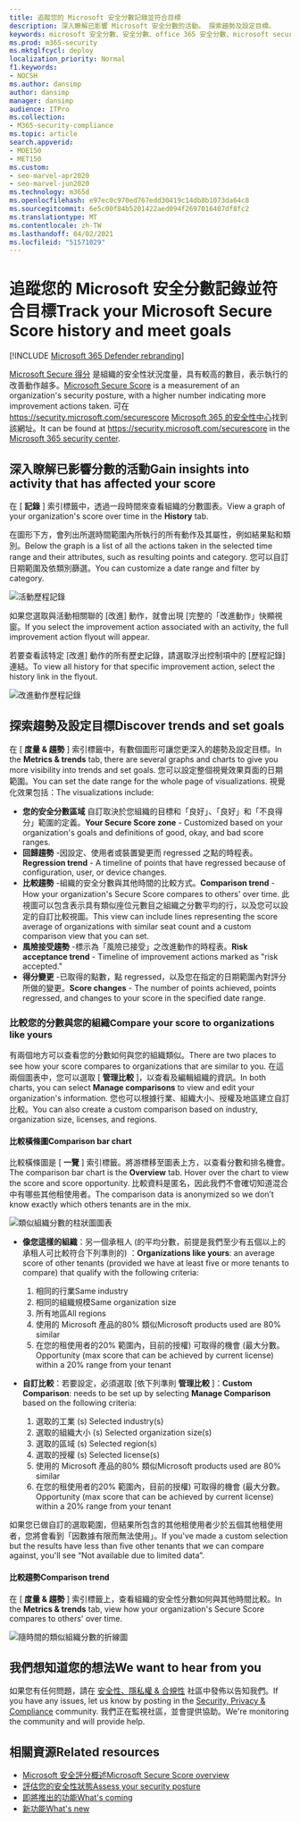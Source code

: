 ```yaml
---
title: 追蹤您的 Microsoft 安全分數記錄並符合目標
description: 深入瞭解已影響 Microsoft 安全分數的活動。 探索趨勢及設定目標。
keywords: microsoft 安全分數、安全分數、office 365 安全分數、microsoft security 得分、microsoft 365 安全性中心、改進動作
ms.prod: m365-security
ms.mktglfcycl: deploy
localization_priority: Normal
f1.keywords:
- NOCSH
ms.author: dansimp
author: dansimp
manager: dansimp
audience: ITPro
ms.collection:
- M365-security-compliance
ms.topic: article
search.appverid:
- MOE150
- MET150
ms.custom:
- seo-marvel-apr2020
- seo-marvel-jun2020
ms.technology: m365d
ms.openlocfilehash: e97ec0c970ed767edd30419c14db8b1073da64c8
ms.sourcegitcommit: 6e5c00f84b5201422aed094f2697016407df8fc2
ms.translationtype: MT
ms.contentlocale: zh-TW
ms.lasthandoff: 04/02/2021
ms.locfileid: "51571029"
---
```

# <a name="track-your-microsoft-secure-score-history-and-meet-goals"></a><span data-ttu-id="36f6a-105">追蹤您的 Microsoft 安全分數記錄並符合目標</span><span class="sxs-lookup"><span data-stu-id="36f6a-105">Track your Microsoft Secure Score history and meet goals</span></span>

[!INCLUDE [Microsoft 365 Defender rebranding](../includes/microsoft-defender.md)]

<span data-ttu-id="36f6a-106">[Microsoft Secure 得分](microsoft-secure-score.md) 是組織的安全性狀況度量，具有較高的數目，表示執行的改善動作越多。</span><span class="sxs-lookup"><span data-stu-id="36f6a-106">[Microsoft Secure Score](microsoft-secure-score.md) is a measurement of an organization's security posture, with a higher number indicating more improvement actions taken.</span></span> <span data-ttu-id="36f6a-107">可在 https://security.microsoft.com/securescore [Microsoft 365 的安全性中心](overview-security-center.md)找到該網址。</span><span class="sxs-lookup"><span data-stu-id="36f6a-107">It can be found at https://security.microsoft.com/securescore in the [Microsoft 365 security center](overview-security-center.md).</span></span>

## <a name="gain-insights-into-activity-that-has-affected-your-score"></a><span data-ttu-id="36f6a-108">深入瞭解已影響分數的活動</span><span class="sxs-lookup"><span data-stu-id="36f6a-108">Gain insights into activity that has affected your score</span></span>

<span data-ttu-id="36f6a-109">在 [ **記錄** ] 索引標籤中，透過一段時間來查看組織的分數圖表。</span><span class="sxs-lookup"><span data-stu-id="36f6a-109">View a graph of your organization's score over time in the **History** tab.</span></span>

<span data-ttu-id="36f6a-110">在圖形下方，會列出所選時間範圍內所執行的所有動作及其屬性，例如結果點和類別。</span><span class="sxs-lookup"><span data-stu-id="36f6a-110">Below the graph is a list of all the actions taken in the selected time range and their attributes, such as resulting points and category.</span></span> <span data-ttu-id="36f6a-111">您可以自訂日期範圍及依類別篩選。</span><span class="sxs-lookup"><span data-stu-id="36f6a-111">You can customize a date range and filter by category.</span></span>

![活動歷程記錄](../../media/secure-score/secure-score-history-activity.png)

<span data-ttu-id="36f6a-113">如果您選取與活動相關聯的 [改進] 動作，就會出現 [完整的「改進動作」快顯視窗。</span><span class="sxs-lookup"><span data-stu-id="36f6a-113">If you select the improvement action associated with an activity, the full improvement action flyout will appear.</span></span>

<span data-ttu-id="36f6a-114">若要查看該特定 [改進] 動作的所有歷史記錄，請選取浮出控制項中的 [歷程記錄] 連結。</span><span class="sxs-lookup"><span data-stu-id="36f6a-114">To view all history for that specific improvement action, select the history link in the flyout.</span></span>

![改進動作歷程記錄](../../media/secure-score/secure-score-history-flyout.png)

## <a name="discover-trends-and-set-goals"></a><span data-ttu-id="36f6a-116">探索趨勢及設定目標</span><span class="sxs-lookup"><span data-stu-id="36f6a-116">Discover trends and set goals</span></span>

<span data-ttu-id="36f6a-117">在 [ **度量 & 趨勢** ] 索引標籤中，有數個圖形可讓您更深入的趨勢及設定目標。</span><span class="sxs-lookup"><span data-stu-id="36f6a-117">In the **Metrics & trends** tab, there are several graphs and charts to give you more visibility into trends and set goals.</span></span> <span data-ttu-id="36f6a-118">您可以設定整個視覺效果頁面的日期範圍。</span><span class="sxs-lookup"><span data-stu-id="36f6a-118">You can set the date range for the whole page of visualizations.</span></span> <span data-ttu-id="36f6a-119">視覺化效果包括：</span><span class="sxs-lookup"><span data-stu-id="36f6a-119">The visualizations include:</span></span>

* <span data-ttu-id="36f6a-120">**您的安全分數區域** 自訂取決於您組織的目標和「良好」、「良好」和「不良得分」範圍的定義。</span><span class="sxs-lookup"><span data-stu-id="36f6a-120">**Your Secure Score zone** - Customized based on your organization's goals and definitions of good, okay, and bad score ranges.</span></span>
* <span data-ttu-id="36f6a-121">**回歸趨勢** -因設定、使用者或裝置變更而 regressed 之點的時程表。</span><span class="sxs-lookup"><span data-stu-id="36f6a-121">**Regression trend** - A timeline of points that have regressed because of configuration, user, or device changes.</span></span>  
* <span data-ttu-id="36f6a-122">**比較趨勢** -組織的安全分數與其他時間的比較方式。</span><span class="sxs-lookup"><span data-stu-id="36f6a-122">**Comparison trend** - How your organization's Secure Score compares to others' over time.</span></span> <span data-ttu-id="36f6a-123">此視圖可以包含表示具有類似座位元數目之組織之分數平均的行，以及您可以設定的自訂比較視圖。</span><span class="sxs-lookup"><span data-stu-id="36f6a-123">This view can include lines representing the score average of organizations with similar seat count and a custom comparison view that you can set.</span></span>
* <span data-ttu-id="36f6a-124">**風險接受趨勢** -標示為「風險已接受」之改進動作的時程表。</span><span class="sxs-lookup"><span data-stu-id="36f6a-124">**Risk acceptance trend** - Timeline of improvement actions marked as "risk accepted."</span></span>
* <span data-ttu-id="36f6a-125">**得分變更** -已取得的點數，點 regressed，以及您在指定的日期範圍內對評分所做的變更。</span><span class="sxs-lookup"><span data-stu-id="36f6a-125">**Score changes** - The number of points achieved, points regressed, and changes to your score in the specified date range.</span></span>

### <a name="compare-your-score-to-organizations-like-yours"></a><span data-ttu-id="36f6a-126">比較您的分數與您的組織</span><span class="sxs-lookup"><span data-stu-id="36f6a-126">Compare your score to organizations like yours</span></span>

<span data-ttu-id="36f6a-127">有兩個地方可以查看您的分數如何與您的組織類似。</span><span class="sxs-lookup"><span data-stu-id="36f6a-127">There are two places to see how your score compares to organizations that are similar to you.</span></span> <span data-ttu-id="36f6a-128">在這兩個圖表中，您可以選取 [ **管理比較** ]，以查看及編輯組織的資訊。</span><span class="sxs-lookup"><span data-stu-id="36f6a-128">In both charts, you can select **Manage comparisons** to view and edit your organization's information.</span></span> <span data-ttu-id="36f6a-129">您也可以根據行業、組織大小、授權及地區建立自訂比較。</span><span class="sxs-lookup"><span data-stu-id="36f6a-129">You can also create a custom comparison based on industry, organization size, licenses, and regions.</span></span>

#### <a name="comparison-bar-chart"></a><span data-ttu-id="36f6a-130">比較橫條圖</span><span class="sxs-lookup"><span data-stu-id="36f6a-130">Comparison bar chart</span></span>

<span data-ttu-id="36f6a-131">比較橫條圖是 [ **一覽** ] 索引標籤。將游標移至圖表上方，以查看分數和排名機會。</span><span class="sxs-lookup"><span data-stu-id="36f6a-131">The comparison bar chart is the **Overview** tab. Hover over the chart to view the score and score opportunity.</span></span> <span data-ttu-id="36f6a-132">比較資料是匿名，因此我們不會確切知道混合中有哪些其他租使用者。</span><span class="sxs-lookup"><span data-stu-id="36f6a-132">The comparison data is anonymized so we don’t know exactly which others tenants are in the mix.</span></span>

![類似組織分數的柱狀圖圖表](../../media/secure-score/secure-score-comparison-bar.png)

- <span data-ttu-id="36f6a-134">**像您這樣的組織**：另一個承租人 (的平均分數，前提是我們至少有五個以上的承租人可比較符合下列準則的) ：</span><span class="sxs-lookup"><span data-stu-id="36f6a-134">**Organizations like yours**: an average score of other tenants (provided we have at least five or more tenants to compare) that qualify with the following criteria:</span></span>
    1. <span data-ttu-id="36f6a-135">相同的行業</span><span class="sxs-lookup"><span data-stu-id="36f6a-135">Same industry</span></span>
    2. <span data-ttu-id="36f6a-136">相同的組織規模</span><span class="sxs-lookup"><span data-stu-id="36f6a-136">Same organization size</span></span>
    3. <span data-ttu-id="36f6a-137">所有地區</span><span class="sxs-lookup"><span data-stu-id="36f6a-137">All regions</span></span>
    4. <span data-ttu-id="36f6a-138">使用的 Microsoft 產品的80% 類似</span><span class="sxs-lookup"><span data-stu-id="36f6a-138">Microsoft products used are 80% similar</span></span>
    5. <span data-ttu-id="36f6a-139">在您的租使用者的20% 範圍內，目前的授權) 可取得的機會 (最大分數。</span><span class="sxs-lookup"><span data-stu-id="36f6a-139">Opportunity (max score that can be achieved by current license) within a 20% range from your tenant</span></span>

- <span data-ttu-id="36f6a-140">**自訂比較**：若要設定，必須選取 [依下列準則 **管理比較** ]：</span><span class="sxs-lookup"><span data-stu-id="36f6a-140">**Custom Comparison**: needs to be set up by selecting **Manage Comparison** based on the following criteria:</span></span>
    1. <span data-ttu-id="36f6a-141">選取的工業 (s) </span><span class="sxs-lookup"><span data-stu-id="36f6a-141">Selected industry(s)</span></span>
    2. <span data-ttu-id="36f6a-142">選取的組織大小 (s) </span><span class="sxs-lookup"><span data-stu-id="36f6a-142">Selected organization size(s)</span></span>
    3. <span data-ttu-id="36f6a-143">選取的區域 (s) </span><span class="sxs-lookup"><span data-stu-id="36f6a-143">Selected region(s)</span></span>
    4. <span data-ttu-id="36f6a-144">選取的授權 (s) </span><span class="sxs-lookup"><span data-stu-id="36f6a-144">Selected license(s)</span></span>
    5. <span data-ttu-id="36f6a-145">使用的 Microsoft 產品的80% 類似</span><span class="sxs-lookup"><span data-stu-id="36f6a-145">Microsoft products used are 80% similar</span></span>
    6. <span data-ttu-id="36f6a-146">在您的租使用者的20% 範圍內，目前的授權) 可取得的機會 (最大分數。</span><span class="sxs-lookup"><span data-stu-id="36f6a-146">Opportunity (max score that can be achieved by current license) within a 20% range from your tenant</span></span>

<span data-ttu-id="36f6a-147">如果您已做自訂的選取範圍，但結果所包含的其他租使用者少於五個其他租使用者，您將會看到「因數據有限而無法使用」。</span><span class="sxs-lookup"><span data-stu-id="36f6a-147">If you've made a custom selection but the results have less than five other tenants that we can compare against, you'll see “Not available due to limited data”.</span></span>

#### <a name="comparison-trend"></a><span data-ttu-id="36f6a-148">比較趨勢</span><span class="sxs-lookup"><span data-stu-id="36f6a-148">Comparison trend</span></span>

<span data-ttu-id="36f6a-149">在 [ **度量 & 趨勢** ] 索引標籤上，查看組織的安全性分數如何與其他時間比較。</span><span class="sxs-lookup"><span data-stu-id="36f6a-149">In the **Metrics & trends** tab, view how your organization's Secure Score compares to others' over time.</span></span>

![隨時間的類似組織分數的折線圖](../../media/secure-score/secure-score-comparison-trend.png)

## <a name="we-want-to-hear-from-you"></a><span data-ttu-id="36f6a-151">我們想知道您的想法</span><span class="sxs-lookup"><span data-stu-id="36f6a-151">We want to hear from you</span></span>

<span data-ttu-id="36f6a-152">如果您有任何問題，請在 [安全性、隱私權 & 合規性](https://techcommunity.microsoft.com/t5/Security-Privacy-Compliance/bd-p/security_privacy) 社區中發佈以告知我們。</span><span class="sxs-lookup"><span data-stu-id="36f6a-152">If you have any issues, let us know by posting in the [Security, Privacy & Compliance](https://techcommunity.microsoft.com/t5/Security-Privacy-Compliance/bd-p/security_privacy) community.</span></span> <span data-ttu-id="36f6a-153">我們正在監視社區，並會提供協助。</span><span class="sxs-lookup"><span data-stu-id="36f6a-153">We're monitoring the community and will provide help.</span></span>

## <a name="related-resources"></a><span data-ttu-id="36f6a-154">相關資源</span><span class="sxs-lookup"><span data-stu-id="36f6a-154">Related resources</span></span>

- [<span data-ttu-id="36f6a-155">Microsoft 安全評分概述</span><span class="sxs-lookup"><span data-stu-id="36f6a-155">Microsoft Secure Score overview</span></span>](microsoft-secure-score.md)
- [<span data-ttu-id="36f6a-156">評估您的安全性狀態</span><span class="sxs-lookup"><span data-stu-id="36f6a-156">Assess your security posture</span></span>](microsoft-secure-score-improvement-actions.md)
- [<span data-ttu-id="36f6a-157">即將推出的功能</span><span class="sxs-lookup"><span data-stu-id="36f6a-157">What's coming</span></span>](microsoft-secure-score-whats-coming.md)
- [<span data-ttu-id="36f6a-158">新功能</span><span class="sxs-lookup"><span data-stu-id="36f6a-158">What's new</span></span>](microsoft-secure-score-whats-new.md)
